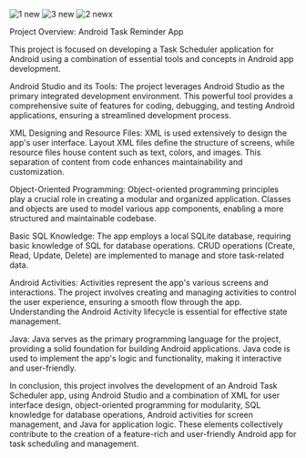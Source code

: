 ![1 new](https://github.com/kumarabhinav9955/Android-Task-Reminder-App-/assets/75555908/dd20b550-0d20-403a-b063-a3d5e9f6df94)
![3 new](https://github.com/kumarabhinav9955/Android-Task-Reminder-App-/assets/75555908/dc3ca39e-bea2-44a4-b5c3-ae6640bdfd29)
![2 newx](https://github.com/kumarabhinav9955/Android-Task-Reminder-App-/assets/75555908/430212d2-8623-480c-9f6c-26229acb0378)





Project Overview: Android Task Reminder App

This project is focused on developing a Task Scheduler application for Android using a combination of essential tools and concepts in Android app development.

Android Studio and its Tools:
The project leverages Android Studio as the primary integrated development environment. This powerful tool provides a comprehensive suite of features for coding, debugging, and testing Android applications, ensuring a streamlined development process.

XML Designing and Resource Files:
XML is used extensively to design the app's user interface. Layout XML files define the structure of screens, while resource files house content such as text, colors, and images. This separation of content from code enhances maintainability and customization.

Object-Oriented Programming:
Object-oriented programming principles play a crucial role in creating a modular and organized application. Classes and objects are used to model various app components, enabling a more structured and maintainable codebase.

Basic SQL Knowledge:
The app employs a local SQLite database, requiring basic knowledge of SQL for database operations. CRUD operations (Create, Read, Update, Delete) are implemented to manage and store task-related data.

Android Activities:
Activities represent the app's various screens and interactions. The project involves creating and managing activities to control the user experience, ensuring a smooth flow through the app. Understanding the Android Activity lifecycle is essential for effective
state management.

Java:
Java serves as the primary programming language for the project, providing a solid foundation for building Android applications. Java code is used to implement the app's logic and functionality, making it interactive and user-friendly.

In conclusion, this project involves the development of an Android Task Scheduler app, using Android Studio and a combination of XML for user interface design, object-oriented programming for modularity, SQL knowledge for database operations, Android activities
for screen management, and Java for application logic. These elements collectively contribute to the creation of a feature-rich and user-friendly Android app for task scheduling and management.
